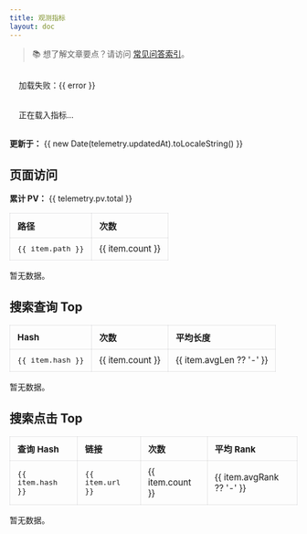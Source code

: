 ```yaml
---
title: 观测指标
layout: doc
---
```


> 📚 想了解文章要点？请访问 [常见问答索引](/zh/about/qa.html)。

<script setup lang="ts">
import { onMounted, ref } from 'vue'
import { withBase } from 'vitepress'

interface TelemetryData {
  updatedAt: string
  pv: { total: number; pathsTop: Array<{ path: string; count: number }> }
  search: {
    queriesTop: Array<{ hash: string; count: number; avgLen?: number }>
    clicksTop: Array<{ hash: string; url: string; count: number; avgRank?: number }>
  }
}

const telemetry = ref<TelemetryData | null>(null)
const error = ref<string | null>(null)

onMounted(async () => {
  try {
    const requestUrl = withBase('/telemetry.json')
    const res = await fetch(requestUrl, { cache: 'no-store' })
    if (!res.ok) throw new Error(`HTTP ${res.status}`)
    telemetry.value = await res.json()
  } catch (err: any) {
    error.value = err?.message || String(err)
  }
})
</script>

<div v-if="error" class="telemetry-error">
  加载失败：{{ error }}
</div>

<div v-else-if="!telemetry" class="telemetry-loading">
  正在载入指标…
</div>

<div v-else class="telemetry-report">
  <p><strong>更新于：</strong> {{ new Date(telemetry.updatedAt).toLocaleString() }}</p>
  <section>
    <h2>页面访问</h2>
    <p><strong>累计 PV：</strong> {{ telemetry.pv.total }}</p>
    <table v-if="telemetry.pv.pathsTop.length">
      <thead><tr><th>路径</th><th>次数</th></tr></thead>
      <tbody>
        <tr v-for="item in telemetry.pv.pathsTop" :key="item.path">
          <td><code>{{ item.path }}</code></td>
          <td>{{ item.count }}</td>
        </tr>
      </tbody>
    </table>
    <p v-else>暂无数据。</p>
  </section>

  <section>
    <h2>搜索查询 Top</h2>
    <table v-if="telemetry.search.queriesTop.length">
      <thead><tr><th>Hash</th><th>次数</th><th>平均长度</th></tr></thead>
      <tbody>
        <tr v-for="item in telemetry.search.queriesTop" :key="item.hash">
          <td><code>{{ item.hash }}</code></td>
          <td>{{ item.count }}</td>
          <td>{{ item.avgLen ?? '-' }}</td>
        </tr>
      </tbody>
    </table>
    <p v-else>暂无数据。</p>
  </section>

  <section>
    <h2>搜索点击 Top</h2>
    <table v-if="telemetry.search.clicksTop.length">
      <thead><tr><th>查询 Hash</th><th>链接</th><th>次数</th><th>平均 Rank</th></tr></thead>
      <tbody>
        <tr v-for="item in telemetry.search.clicksTop" :key="item.hash + item.url">
          <td><code>{{ item.hash }}</code></td>
          <td><code>{{ item.url }}</code></td>
          <td>{{ item.count }}</td>
          <td>{{ item.avgRank ?? '-' }}</td>
        </tr>
      </tbody>
    </table>
    <p v-else>暂无数据。</p>
  </section>
</div>

<style scoped>
.telemetry-report table {
  width: 100%;
  border-collapse: collapse;
  margin: 1rem 0;
  font-size: 0.95rem;
}
.telemetry-report th,
.telemetry-report td {
  border: 1px solid rgba(60, 60, 67, 0.12);
  padding: 0.6rem 0.8rem;
  text-align: left;
}
.telemetry-loading,
.telemetry-error {
  padding: 1rem;
}
</style>
